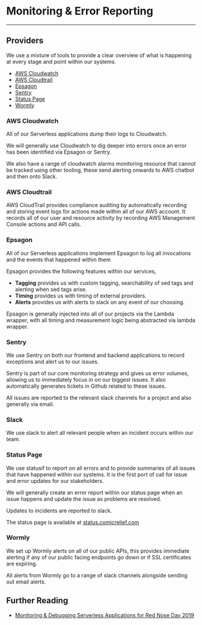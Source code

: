 # Monitoring & Error Reporting
***

## Providers
We use a mixture of tools to provide a clear overview of what is happening at every stage and point within our systems.

- [AWS Cloudwatch](#aws-cloudwatch)
- [AWS Cloudtrail](#aws-cloudtrail)
- [Epsagon](#epsagon)
- [Sentry](#sentry)
- [Status Page](#status-page)
- [Wormly](#wormly)

### AWS Cloudwatch
All of our Serverless applications dump their logs to Cloudwatch.

We will generally use Cloudwatch to dig deeper into errors once an error has been identified via Epsagon or Sentry.

We also have a range of cloudwatch alarms monitoring resource that cannot be tracked using other tooling, these send
alerting onwards to AWS chatbot and then onto Slack.

### AWS Cloudtrail

AWS CloudTrail provides compliance auditing by automatically recording and storing event logs for actions made within 
all of our AWS account. It records all of our user and resource activity by recording AWS Management Console actions 
and API calls.

### Epsagon
All of our Serverless applications implement Epsagon to log all invocations and the events that happened within them

Epsagon provides the following features within our services,

- **Tagging** provides us with custom tagging, searchability of sed tags and alerting when sed tags arise.
- **Timing** provides us with timing of external providers.
- **Alerts** provides us with alerts to slack on any event of our choosing.

Epsagon is generally injected into all of our projects via the Lambda wrapper, with all timing and measurement logic
being abstracted via lambda wrapper.

### Sentry
We use Sentry on both our frontend and backend applications to record exceptions and alert us to our issues.

Sentry is part of our core monitoring strategy and gives us error volumes, allowing us to immediately focus in on our
biggest issues. It also automatically generates tickets in Github related to these issues.

All issues are reported to the relevant slack channels for a project and also generally via email.

### Slack
We use slack to alert all relevant people when an incident occurs within our team.

### Status Page
We use statusif to report on all errors and to provide summaries of all issues that have happened within our systems.
It is the first port of call for issue and error updates for our stakeholders.

We will generally create an error report within our status page when an issue happens and update the issue as problems are 
resolved.

Updates to incidents are reported to slack.

The status page is available at [status.comicrelief.com](https://status.comicrelief.com/)

### Wormly
We set up Wormly alerts on all of our public APIs, this provides immediate alerting if any of our public facing 
endpoints go down or if SSL certificates are expiring.

All alerts from Wormly go to a range of slack channels alongside sending out email alerts.

## Further Reading
- [Monitoring & Debugging Serverless Applications for Red Nose Day 2019](https://medium.com/comic-relief/monitoring-debugging-serverless-applications-for-red-nose-day-2019-b2e3dd43613b)
